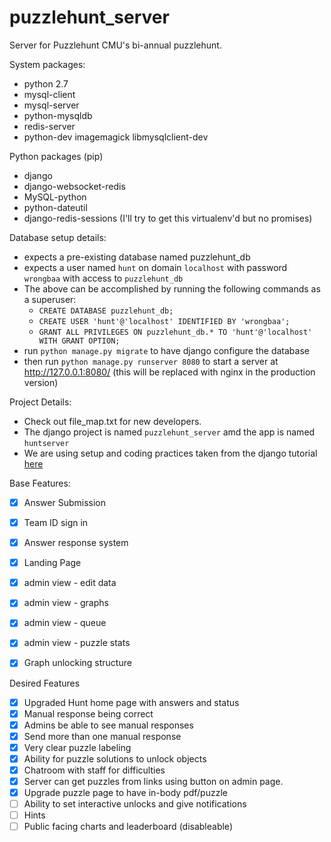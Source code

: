 # puzzlehunt_server
Server for Puzzlehunt CMU's bi-annual puzzlehunt.

System packages:
* python 2.7
* mysql-client
* mysql-server
* python-mysqldb
* redis-server
* python-dev
imagemagick
libmysqlclient-dev

Python packages (pip)
* django
* django-websocket-redis
* MySQL-python
* python-dateutil
* django-redis-sessions
(I'll try to get this virtualenv'd but no promises)

Database setup details:
* expects a pre-existing database named puzzlehunt_db
* expects a user named ```hunt``` on domain ```localhost``` with password ```wrongbaa``` with access to ```puzzlehunt_db```
* The above can be accomplished by running the following commands as a superuser:
   * ```CREATE DATABASE puzzlehunt_db;```
   * ```CREATE USER 'hunt'@'localhost' IDENTIFIED BY 'wrongbaa';```
   * ```GRANT ALL PRIVILEGES ON puzzlehunt_db.* TO 'hunt'@'localhost' WITH GRANT OPTION;```
* run ```python manage.py migrate``` to have django configure the database
* then run ```python manage.py runserver 8080``` to start a server at http://127.0.0.1:8080/ (this will be replaced with nginx in the production version)
 

Project Details:
* Check out file_map.txt for new developers.
* The django project is named ```puzzlehunt_server``` amd the app is named ```huntserver```
* We are using setup and coding practices taken from the django tutorial [here](https://docs.djangoproject.com/en/1.8/intro/tutorial01/)


Base Features:
- [x] Answer Submission
- [x] Team ID sign in
- [x] Answer response system
- [x] Landing Page
- [x] admin view - edit data
- [x] admin view - graphs
- [x] admin view - queue
- [x] admin view - puzzle stats
- [x] Graph unlocking structure


Desired Features
- [x] Upgraded Hunt home page with answers and status
- [x] Manual response being correct
- [x] Admins be able to see manual responses
- [x] Send more than one manual response
- [x] Very clear puzzle labeling
- [x] Ability for puzzle solutions to unlock objects
- [x] Chatroom with staff for difficulties
- [x] Server can get puzzles from links using button on admin page.
- [x] Upgrade puzzle page to have in-body pdf/puzzle
- [ ] Ability to set interactive unlocks and give notifications
- [ ] Hints
- [ ] Public facing charts and leaderboard (disableable)
